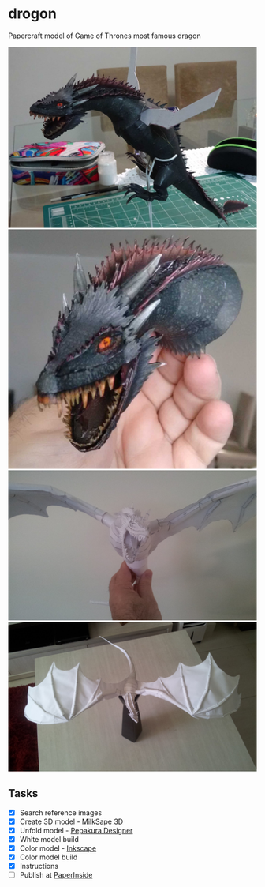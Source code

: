 # drogon
Papercraft model of Game of Thrones most famous dragon

![Color Build progress](/images/drogon-build-02.jpg)
![Color Build progress](/images/drogon-head-02.jpg)
![Test Build progress](/images/drogon-testBuild-07.jpg)
![Test Build progress](/images/drogon-testBuild-06.jpg)

## Tasks
- [x] Search reference images
- [x] Create 3D model - [MilkSape 3D](http://www.milkshape3d.com/)
- [x] Unfold model - [Pepakura Designer](http://www.tamasoft.co.jp/pepakura-en/)
- [x] White model build
- [x] Color model - [Inkscape](https://inkscape.org/en/)
- [x] Color model build
- [x] Instructions
- [ ] Publish at [PaperInside](http://www.paperinside.com)